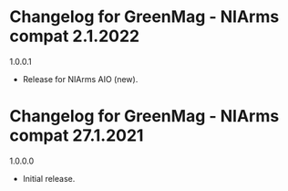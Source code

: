 # Changelog for GreenMag - NIArms compat 2.1.2022

1.0.0.1
- Release for NIArms AIO (new).

# Changelog for GreenMag - NIArms compat 27.1.2021

1.0.0.0
- Initial release.

